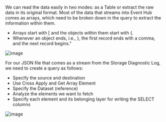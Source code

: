 We can read the data easily in two modes: as a Table or extract the raw data in its original format. Most of the data that streams into Event Hub comes as arrays, which need to be broken down in the query to extract the information within them.
- Arrays start with [ and the objects within them start with {.
- Whenever an object ends, i.e., }, the first record ends with a comma, and the next record begins."


![image](https://github.com/user-attachments/assets/d3d7b299-e43c-4700-b996-a4619fd8b6e0)


For our JSON file that comes as a stream from the Storage Diagnostic Log, we need to create a query as follows:
- Specify the source and destination
- Use Cross Apply and Get Array Element
- Specify the Dataset (reference)
- Analyze the elements we want to fetch
- Specify each element and its belonging layer for writing the SELECT columns

![image](https://github.com/user-attachments/assets/d831c5b3-e69e-4e57-a1fa-a75eaed30db6)

